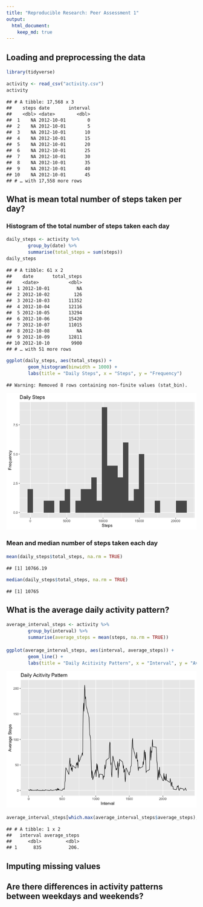```yaml
---
title: "Reproducible Research: Peer Assessment 1"
output: 
  html_document:
    keep_md: true
---
```




## Loading and preprocessing the data




```r
library(tidyverse)
```


```r
activity <- read_csv("activity.csv")
activity
```

```
## # A tibble: 17,568 x 3
##    steps date       interval
##    <dbl> <date>        <dbl>
##  1    NA 2012-10-01        0
##  2    NA 2012-10-01        5
##  3    NA 2012-10-01       10
##  4    NA 2012-10-01       15
##  5    NA 2012-10-01       20
##  6    NA 2012-10-01       25
##  7    NA 2012-10-01       30
##  8    NA 2012-10-01       35
##  9    NA 2012-10-01       40
## 10    NA 2012-10-01       45
## # … with 17,558 more rows
```


## What is mean total number of steps taken per day?

### Histogram of the total number of steps taken each day

```r
daily_steps <- activity %>%
        group_by(date) %>%
        summarise(total_steps = sum(steps))
daily_steps
```

```
## # A tibble: 61 x 2
##    date       total_steps
##    <date>           <dbl>
##  1 2012-10-01          NA
##  2 2012-10-02         126
##  3 2012-10-03       11352
##  4 2012-10-04       12116
##  5 2012-10-05       13294
##  6 2012-10-06       15420
##  7 2012-10-07       11015
##  8 2012-10-08          NA
##  9 2012-10-09       12811
## 10 2012-10-10        9900
## # … with 51 more rows
```

```r
ggplot(daily_steps, aes(total_steps)) +
        geom_histogram(binwidth = 1000) + 
        labs(title = "Daily Steps", x = "Steps", y = "Frequency")
```

```
## Warning: Removed 8 rows containing non-finite values (stat_bin).
```

![](PA1_template_files/figure-html/unnamed-chunk-4-1.png)<!-- -->

### Mean and median number of steps taken each day

```r
mean(daily_steps$total_steps, na.rm = TRUE)
```

```
## [1] 10766.19
```

```r
median(daily_steps$total_steps, na.rm = TRUE)
```

```
## [1] 10765
```


## What is the average daily activity pattern?

```r
average_interval_steps <- activity %>%
        group_by(interval) %>%
        summarise(average_steps = mean(steps, na.rm = TRUE))

ggplot(average_interval_steps, aes(interval, average_steps)) + 
        geom_line() +
        labs(title = "Daily Acitivity Pattern", x = "Interval", y = "Average Steps")
```

![](PA1_template_files/figure-html/unnamed-chunk-6-1.png)<!-- -->


```r
average_interval_steps[which.max(average_interval_steps$average_steps),]
```

```
## # A tibble: 1 x 2
##   interval average_steps
##      <dbl>         <dbl>
## 1      835          206.
```


## Imputing missing values



## Are there differences in activity patterns between weekdays and weekends?
